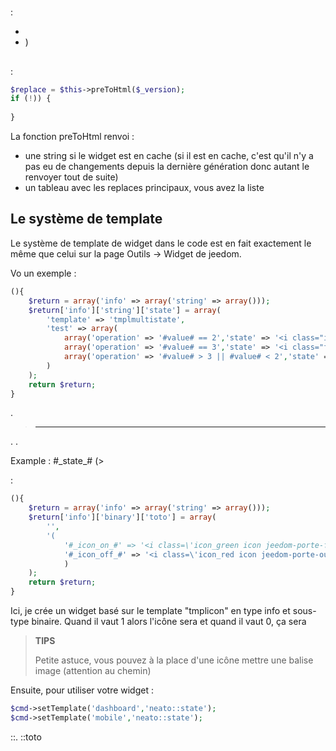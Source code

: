 # 

 :

- 
- )

## 

 [](https://github.com/jeedom/plugin-weather/blob/beta/core/class/weather.class.php#L647)

 :

````php
$replace = $this->preToHtml($_version);
if (!)) {
	
}
````

La fonction preToHtml renvoi :

- une string si le widget est en cache (si il est en cache, c'est qu'il n'y a pas eu de changements depuis la dernière génération donc autant le renvoyer tout de suite)
- un tableau avec les replaces principaux, vous avez la liste [](https://github.com/jeedom/core/blob/alpha/core/class/eqLogic.class.php#L663)

## Le système de template

Le système de template de widget dans le code est en fait exactement le même que celui sur la page Outils -> Widget de jeedom.

Vo un exemple :

````php
(){
	$return = array('info' => array('string' => array()));
	$return['info']['string']['state'] = array(
		'template' => 'tmplmultistate',
		'test' => array(
			array('operation' => '#value# == 2','state' => '<i class="icon maison-vacuum6"></i>'),
			array('operation' => '#value# == 3','state' => '<i class="fa fa-pause"></i>'),
			array('operation' => '#value# > 3 || #value# < 2','state' => '<i class="fa fa-home"></i>')
		)
	);
	return $return;
}
````

 [](https://github.com/jeedom/core/tree/alpha/core/template/dashboard) .

> ****
>
> 

. .

Example :  #\_state_# (>

 :

````php
(){
	$return = array('info' => array('string' => array()));
	$return['info']['binary']['toto'] = array(
		'',
		'(
			'#_icon_on_#' => '<i class=\'icon_green icon jeedom-porte-ferme\'></i>',
			'#_icon_off_#' => '<i class=\'icon_red icon jeedom-porte-ouverte\'></i>'
			)
	);
	return $return;
}
````

Ici, je crée un widget  basé sur le template "tmplicon" en type info et sous-type binaire. Quand il vaut 1 alors l'icône sera <i class='icon_green icon jeedom-porte-ferme'></i> et quand il vaut 0, ça sera <i class='icon_red icon jeedom-porte-ouverte'></i>

>**TIPS**
>
> Petite astuce, vous pouvez à la place d'une icône mettre une balise image (attention au chemin)

Ensuite, pour utiliser votre widget :

````php
$cmd->setTemplate('dashboard','neato::state');
$cmd->setTemplate('mobile','neato::state');
````

::. ::toto


